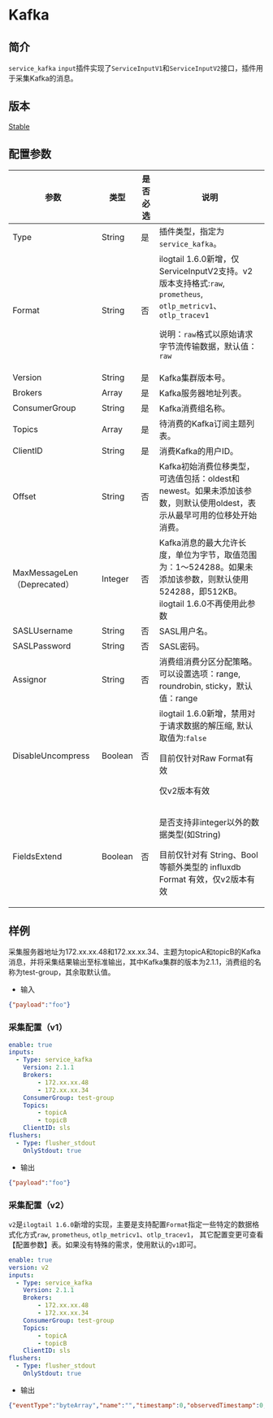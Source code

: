 # Kafka

## 简介

`service_kafka` `input`插件实现了`ServiceInputV1`和`ServiceInputV2`接口，插件用于采集Kafka的消息。

## 版本

[Stable](../stability-level.md)

## 配置参数

| 参数                        | 类型      | 是否必选 | 说明                                                                                                                                          |
|---------------------------|---------|------|---------------------------------------------------------------------------------------------------------------------------------------------|
| Type                      | String  | 是    | 插件类型，指定为`service_kafka`。                                                                                                                    |
| Format                    | String  | 否    | ilogtail 1.6.0新增，仅ServiceInputV2支持。v2版本支持格式:`raw`, `prometheus`,  `otlp_metricv1`、`otlp_tracev1`</p><p>说明：`raw`格式以原始请求字节流传输数据，默认值：`raw`</p> |
| Version                   | String  | 是    | Kafka集群版本号。                                                                                                                                 |
| Brokers                   | Array   | 是    | Kafka服务器地址列表。                                                                                                                               |
| ConsumerGroup             | String  | 是    | Kafka消费组名称。                                                                                                                                 |
| Topics                    | Array   | 是    | 待消费的Kafka订阅主题列表。                                                                                                                            |
| ClientID                  | String  | 是    | 消费Kafka的用户ID。                                                                                                                               |
| Offset                    | String  | 否    | Kafka初始消费位移类型，可选值包括：oldest和newest。如果未添加该参数，则默认使用oldest，表示从最早可用的位移处开始消费。                                                                     |
| MaxMessageLen（Deprecated） | Integer | 否    | Kafka消息的最大允许长度，单位为字节，取值范围为：1～524288。如果未添加该参数，则默认使用524288，即512KB。 ilogtail 1.6.0不再使用此参数                                                      |
| SASLUsername              | String  | 否    | SASL用户名。                                                                                                                                    |
| SASLPassword              | String  | 否    | SASL密码。                                                                                                                                     |                                                               |
| Assignor                  | String  | 否    | 消费组消费分区分配策略。可以设置选项：range, roundrobin, sticky，默认值：range                                                                                      |
| DisableUncompress         | Boolean | 否    | ilogtail 1.6.0新增，禁用对于请求数据的解压缩, 默认取值为:`false`<p>目前仅针对Raw Format有效</p><p>仅v2版本有效</p>                                                          |
| FieldsExtend              | Boolean | 否    | <p>是否支持非integer以外的数据类型(如String)</p><p>目前仅针对有 String、Bool 等额外类型的 influxdb Format 有效，仅v2版本有效</p>                                              |

## 样例

采集服务器地址为172.xx.xx.48和172.xx.xx.34、主题为topicA和topicB的Kafka消息，并将采集结果输出至标准输出，其中Kafka集群的版本为2.1.1，消费组的名称为test-group，其余取默认值。

* 输入

```json
{"payload":"foo"}
```

### 采集配置（v1）

```yaml
enable: true
inputs:
  - Type: service_kafka
    Version: 2.1.1
    Brokers: 
        - 172.xx.xx.48
        - 172.xx.xx.34
    ConsumerGroup: test-group
    Topics:
        - topicA
        - topicB
    ClientID: sls
flushers:
  - Type: flusher_stdout
    OnlyStdout: true  
```

* 输出

```json
{"payload":"foo"}
```
### 采集配置（v2）

`v2`是`ilogtail 1.6.0`新增的实现，主要是支持配置`Format`指定一些特定的数据格式化方式`raw`, `prometheus`,  `otlp_metricv1`、`otlp_tracev1`，
其它配置变更可查看【配置参数】表。如果没有特殊的需求，使用默认的`v1`即可。

```yaml
enable: true
version: v2
inputs:
  - Type: service_kafka
    Version: 2.1.1
    Brokers: 
        - 172.xx.xx.48
        - 172.xx.xx.34
    ConsumerGroup: test-group
    Topics:
        - topicA
        - topicB
    ClientID: sls
flushers:
  - Type: flusher_stdout
    OnlyStdout: true  
```

* 输出

```json
{"eventType":"byteArray","name":"","timestamp":0,"observedTimestamp":0,"tags":{},"byteArray":"{\"payload \": \"foo \"}"}
```

